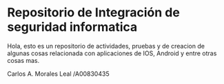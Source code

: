 # Repositorio de Integración de seguridad informatica

Hola, esto es un repositorio de actividades, pruebas y de creacion de algunas cosas relacionada con aplicaciones de IOS, Android y entre otras cosas mas. 

Carlos A. Morales Leal /A00830435
